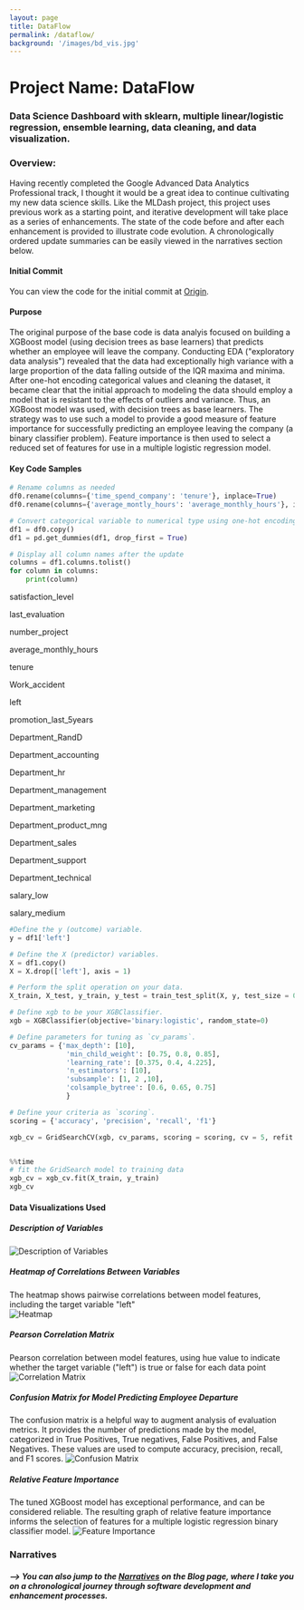 ```yaml
---
layout: page
title: DataFlow
permalink: /dataflow/
background: '/images/bd_vis.jpg'
---
```


# Project Name: DataFlow

### Data Science Dashboard with sklearn, multiple linear/logistic regression, ensemble learning, data cleaning, and data visualization.

### Overview:
Having recently completed the Google Advanced Data Analytics Professional track, I thought it would be a great idea to continue cultivating my new data science skills.
Like the MLDash project, this project uses previous work as a starting point, and iterative development will take place as a series of enhancements. The state of the code 
before and after each enhancement is provided to illustrate code evolution. A chronologically ordered update summaries can be easily viewed in the narratives section below.

#### Initial Commit
You can view the code for the initial commit at [Origin][1-origin].

#### Purpose
The original purpose of the base code is data analyis focused on building a XGBoost model (using decision trees as base learners) that predicts whether an employee will leave the company. Conducting EDA ("exploratory data analysis") revealed that the data had exceptionally high variance with a large proportion of the data falling outside of the IQR maxima and minima. After one-hot encoding categorical values and cleaning the dataset, it became clear that the initial approach to modeling the data should employ a model that is resistant to the effects of outliers and variance. Thus, an XGBoost model was used, with decision trees as base learners. The strategy was to use such a model to provide a good measure of feature importance for successfully predicting an employee leaving the company (a binary classifier problem). Feature importance is then used to select a reduced set of features for use in a multiple logistic regression model.


#### Key Code Samples
```python
# Rename columns as needed
df0.rename(columns={'time_spend_company': 'tenure'}, inplace=True)
df0.rename(columns={'average_montly_hours': 'average_monthly_hours'}, inplace=True)

# Convert categorical variable to numerical type using one-hot encoding
df1 = df0.copy()
df1 = pd.get_dummies(df1, drop_first = True)

# Display all column names after the update
columns = df1.columns.tolist()
for column in columns:
    print(column)
```
satisfaction_level

last_evaluation

number_project

average_monthly_hours

tenure

Work_accident

left

promotion_last_5years

Department_RandD

Department_accounting

Department_hr

Department_management

Department_marketing

Department_product_mng

Department_sales

Department_support

Department_technical

salary_low

salary_medium

```python
#Define the y (outcome) variable.
y = df1['left']

# Define the X (predictor) variables.
X = df1.copy()
X = X.drop(['left'], axis = 1)

# Perform the split operation on your data.
X_train, X_test, y_train, y_test = train_test_split(X, y, test_size = 0.25, random_state = 0)

# Define xgb to be your XGBClassifier.
xgb = XGBClassifier(objective='binary:logistic', random_state=0)

# Define parameters for tuning as `cv_params`.
cv_params = {'max_depth': [10],
              'min_child_weight': [0.75, 0.8, 0.85],
              'learning_rate': [0.375, 0.4, 4.225],
              'n_estimators': [10],
              'subsample': [1, 2 ,10],
              'colsample_bytree': [0.6, 0.65, 0.75]
              }

# Define your criteria as `scoring`.
scoring = {'accuracy', 'precision', 'recall', 'f1'}

xgb_cv = GridSearchCV(xgb, cv_params, scoring = scoring, cv = 5, refit = 'f1', n_jobs = -1, verbose=True)


%%time
# fit the GridSearch model to training data
xgb_cv = xgb_cv.fit(X_train, y_train)
xgb_cv
```
#### Data Visualizations Used
##### Description of Variables
![Description of Variables](/images/gada_variables.jpg "Description of Variables")
##### Heatmap of Correlations Between Variables
The heatmap shows pairwise correlations between model features, including the target variable "left"  
![Heatmap](/images/gada_heatmap.jpg "Heatmap of Correlations Between Variables")

##### Pearson Correlation Matrix
Pearson correlation between model features, using hue value to indicate whether the target variable ("left") is true or false for each data point 
![Correlation Matrix](/images/gada_corr_matrix.jpg "Pearson Correlation Matrix")

##### Confusion Matrix for Model Predicting Employee Departure
The confusion matrix is a helpful way to augment analysis of evaluation metrics. It provides the number of predictions made by the model, categorized in True Positives, True negatives, False Positives, and False Negatives. These values are used to compute accuracy, precision, recall, and F1 scores.
![Confusion Matrix](/images/gada_conf_matrix.jpg "Confusion Matrix for prediction of employee leaving company")

##### Relative Feature Importance
The tuned XGBoost model has exceptional performance, and can be considered reliable. The resulting graph of relative feature importance informs the selection of features for a multiple logistic regression binary classifier model.
![Feature Importance](/images/gada_feat_imp.jpg "Relative Feature Importance")


[1-origin]: https://github.com/lumutek/lumutek.github.io/tree/main/DataFlow/1-Origin


### Narratives
##### --> You can also jump to the [Narratives][blog-posts] on the Blog page, where I take you on a chronological journey through software development and enhancement processes.

[blog-posts]: https://lumutek.github.io/capstone/narratives/2023/12/09/Origin.html
